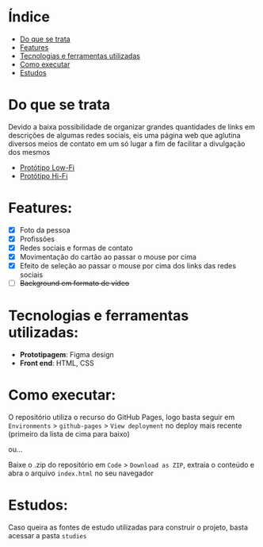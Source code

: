 # Índice

- [Do que se trata](#do-que-se-trata)
- [Features](#features)
- [Tecnologias e ferramentas utilizadas](#tecnologias-e-ferramentas-utilizadas)
- [Como executar](#como-executar)
- [Estudos](#estudos)

# Do que se trata

Devido a baixa possibilidade de organizar grandes quantidades de links em descrições de algumas redes sociais, eis uma página web que aglutina diversos meios de contato em um só lugar a fim de facilitar a divulgação dos mesmos

- [Protótipo Low-Fi](https://www.figma.com/file/35z4DKjPVlGuYNm5SYEcSG/LF-Social-Networking-Card?node-id=0%3A1&t=5GlAzA0Qvw3MhofE-1)
- [Protótipo Hi-Fi](https://www.figma.com/file/4NTQrdrK9OEROGab8dGA3n/HF-Social-Networking-Card?node-id=0%3A1&t=aEjNCHfd8KNizCxH-1)

# Features:

- [x] Foto da pessoa
- [x] Profissões
- [x] Redes sociais e formas de contato
- [x] Movimentação do cartão ao passar o mouse por cima
- [x] Efeito de seleção ao passar o mouse por cima dos links das redes sociais
- [ ] ~~Background em formato de vídeo~~

# Tecnologias e ferramentas utilizadas:

- **Prototipagem**: Figma design
- **Front end**: HTML, CSS

# Como executar:

O repositório utiliza o recurso do GitHub Pages, logo basta seguir em `Environments` > `github-pages` > `View deployment` no deploy mais recente (primeiro da lista de cima para baixo) 

ou...

Baixe o .zip do repositório em `Code` > `Download as ZIP`, extraia o conteúdo e abra o arquivo `index.html` no seu navegador

# Estudos:

Caso queira as fontes de estudo utilizadas para construir o projeto, basta acessar a pasta `studies`